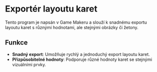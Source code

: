 # Exportér layoutu karet

Tento program je napsán v Game Makeru a slouží k snadnému exportu layoutu karet s různými hodnotami, ale stejnými obrázky či žetony.

## Funkce

- **Snadný export**: Umožňuje rychlý a jednoduchý export layoutu karet.
- **Přizpůsobitelné hodnoty**: Podporuje různé hodnoty karet se stejnými vizuálními prvky.
